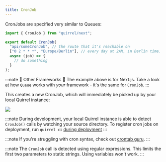 ```yaml
---
title: CronJob
---
```


CronJobs are specified very similar to Queues:

```ts title="pages/api/someCronJob.ts"
import { CronJob } from "quirrel/next";

export default CronJob(
  "api/someCronJob", // the route that it's reachable on
  ["0 2 * * *", "Europe/Berlin"], // every day at 2AM, in Berlin time. you can also write @weekly or @daily!
  async (job) => {
    // do something
  }
);
```

:::note 🚨 Other Frameworks 🚨
The example above is for Next.js.
Take a look at how `Queue` works with _your_ framework - it's the same for `CronJob`.
:::

This creates a new CronJob, which will immediately be picked up by your local Quirrel instance:

![](./registered-a-cron-job.png)

:::note
During development, your local Quirrel instance is able to detect `CronJob()` calls by watching your source directory.
To register cron jobs on deployment, run `quirrel ci` [during deployment](/deployment/connecting)
:::

:::note
If you're struggling with cron syntax, check out [crontab guru](https://crontab.guru/).
:::

:::note
The `CronJob` call is detected using regular expressions.
This limits the first two parameters to static strings.
Using variables won't work.
:::
